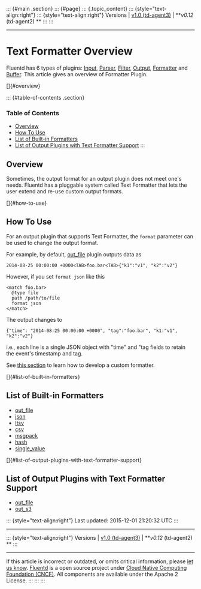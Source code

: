 ::: {#main .section}
::: {#page}
::: {.topic_content}
::: {style="text-align:right"}
::: {style="text-align:right"}
Versions \| [v1.0 (td-agent3)](/v1.0/articles/formatter-plugin-overview)
\| ***v0.12* (td-agent2) **
:::
:::

------------------------------------------------------------------------

Text Formatter Overview
=======================

Fluentd has 6 types of plugins: [Input](input-plugin-overview),
[Parser](parser-plugin-overview), [Filter](filter-plugin-overview),
[Output](output-plugin-overview), [Formatter](formatter-plugin-overview)
and [Buffer](buffer-plugin-overview). This article gives an overview of
Formatter Plugin.

[]{#overview}

::: {#table-of-contents .section}
### Table of Contents

-   [Overview](#overview)
-   [How To Use](#how-to-use)
-   [List of Built-in Formatters](#list-of-built-in-formatters)
-   [List of Output Plugins with Text Formatter
    Support](#list-of-output-plugins-with-text-formatter-support)
:::

Overview
--------

Sometimes, the output format for an output plugin does not meet one's
needs. Fluentd has a pluggable system called Text Formatter that lets
the user extend and re-use custom output formats.

[]{#how-to-use}

How To Use
----------

For an output plugin that supports Text Formatter, the `format`
parameter can be used to change the output format.

For example, by default, [out\_file](out_file) plugin outputs data as

``` {.CodeRay}
2014-08-25 00:00:00 +0000<TAB>foo.bar<TAB>{"k1":"v1", "k2":"v2"}
```

However, if you set `format json` like this

``` {.CodeRay}
<match foo.bar>
  @type file
  path /path/to/file
  format json
</match>
```

The output changes to

``` {.CodeRay}
{"time": "2014-08-25 00:00:00 +0000", "tag":"foo.bar", "k1:"v1", "k2":"v2"}
```

i.e., each line is a single JSON object with "time" and "tag fields to
retain the event's timestamp and tag.

See [this section](plugin-development#text-formatter-plugins) to learn
how to develop a custom formatter.

[]{#list-of-built-in-formatters}

List of Built-in Formatters
---------------------------

-   [out\_file](formatter_out_file)
-   [json](formatter_json)
-   [ltsv](formatter_ltsv)
-   [csv](formatter_csv)
-   [msgpack](formatter_msgpack)
-   [hash](formatter_hash)
-   [single\_value](formatter_single_value)

[]{#list-of-output-plugins-with-text-formatter-support}

List of Output Plugins with Text Formatter Support
--------------------------------------------------

-   [out\_file](out_file)
-   [out\_s3](out_s3)

::: {style="text-align:right"}
Last updated: 2015-12-01 21:20:32 UTC
:::

------------------------------------------------------------------------

::: {style="text-align:right"}
Versions \| [v1.0 (td-agent3)](/v1.0/articles/formatter-plugin-overview)
\| ***v0.12* (td-agent2) **
:::

------------------------------------------------------------------------

If this article is incorrect or outdated, or omits critical information,
please [let us
know](https://github.com/fluent/fluentd-docs/issues?state=open).
[Fluentd](http://www.fluentd.org/) is a open source project under [Cloud
Native Computing Foundation (CNCF)](https://cncf.io/). All components
are available under the Apache 2 License.
:::
:::
:::
